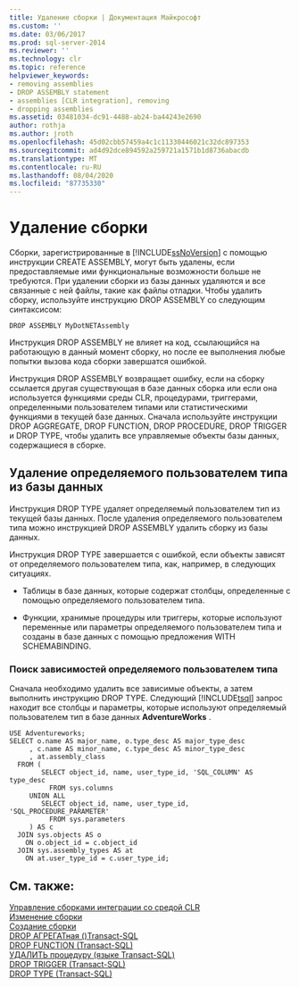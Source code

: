 ```yaml
---
title: Удаление сборки | Документация Майкрософт
ms.custom: ''
ms.date: 03/06/2017
ms.prod: sql-server-2014
ms.reviewer: ''
ms.technology: clr
ms.topic: reference
helpviewer_keywords:
- removing assemblies
- DROP ASSEMBLY statement
- assemblies [CLR integration], removing
- dropping assemblies
ms.assetid: 03481034-dc91-4488-ab24-ba44243e2690
author: rothja
ms.author: jroth
ms.openlocfilehash: 45d02cbb57459a4c1c11330446021c32dc897353
ms.sourcegitcommit: ad4d92dce894592a259721a1571b1d8736abacdb
ms.translationtype: MT
ms.contentlocale: ru-RU
ms.lasthandoff: 08/04/2020
ms.locfileid: "87735330"
---
```

# <a name="dropping-an-assembly"></a>Удаление сборки
  Сборки, зарегистрированные в [!INCLUDE[ssNoVersion](../../../includes/ssnoversion-md.md)] с помощью инструкции CREATE ASSEMBLY, могут быть удалены, если предоставляемые ими функциональные возможности больше не требуются. При удалении сборки из базы данных удаляются и все связанные с ней файлы, такие как файлы отладки. Чтобы удалить сборку, используйте инструкцию DROP ASSEMBLY со следующим синтаксисом:  
  
```  
DROP ASSEMBLY MyDotNETAssembly  
```  
  
 Инструкция DROP ASSEMBLY не влияет на код, ссылающийся на работающую в данный момент сборку, но после ее выполнения любые попытки вызова кода сборки завершатся ошибкой.  
  
 Инструкция DROP ASSEMBLY возвращает ошибку, если на сборку ссылается другая существующая в базе данных сборка или если она используется функциями среды CLR, процедурами, триггерами, определенными пользователем типами или статистическими функциями в текущей базе данных. Сначала используйте инструкции DROP AGGREGATE, DROP FUNCTION, DROP PROCEDURE, DROP TRIGGER и DROP TYPE, чтобы удалить все управляемые объекты базы данных, содержащиеся в сборке.  
  
## <a name="removing-a-udt-from-the-database"></a>Удаление определяемого пользователем типа из базы данных  
 Инструкция DROP TYPE удаляет определяемый пользователем тип из текущей базы данных. После удаления определяемого пользователем типа можно инструкцией DROP ASSEMBLY удалить сборку из базы данных.  
  
 Инструкция DROP TYPE завершается с ошибкой, если объекты зависят от определяемого пользователем типа, как, например, в следующих ситуациях.  
  
-   Таблицы в базе данных, которые содержат столбцы, определенные с помощью определяемого пользователем типа.  
  
-   Функции, хранимые процедуры или триггеры, которые используют переменные или параметры определяемого пользователем типа и созданы в базе данных с помощью предложения WITH SCHEMABINDING.  
  
### <a name="finding-udt-dependencies"></a>Поиск зависимостей определяемого пользователем типа  
 Сначала необходимо удалить все зависимые объекты, а затем выполнить инструкцию DROP TYPE. Следующий [!INCLUDE[tsql](../../../includes/tsql-md.md)] запрос находит все столбцы и параметры, которые используют определяемый пользователем тип в базе данных **AdventureWorks** .  
  
```  
USE Adventureworks;  
SELECT o.name AS major_name, o.type_desc AS major_type_desc  
     , c.name AS minor_name, c.type_desc AS minor_type_desc  
     , at.assembly_class  
  FROM (  
        SELECT object_id, name, user_type_id, 'SQL_COLUMN' AS type_desc  
          FROM sys.columns  
     UNION ALL  
        SELECT object_id, name, user_type_id, 'SQL_PROCEDURE_PARAMETER'  
          FROM sys.parameters  
     ) AS c  
  JOIN sys.objects AS o  
    ON o.object_id = c.object_id  
  JOIN sys.assembly_types AS at  
    ON at.user_type_id = c.user_type_id;   
```  
  
## <a name="see-also"></a>См. также:  
 [Управление сборками интеграции со средой CLR](managing-clr-integration-assemblies.md)   
 [Изменение сборки](altering-an-assembly.md)   
 [Создание сборки](creating-an-assembly.md)   
 [DROP АГРЕГАТная &#40;&#41;Transact-SQL](/sql/t-sql/statements/drop-aggregate-transact-sql)   
 [DROP FUNCTION (Transact-SQL)](/sql/t-sql/statements/drop-function-transact-sql)   
 [УДАЛИТЬ процедуру &#40;языке Transact-SQL&#41;](/sql/t-sql/statements/drop-procedure-transact-sql)   
 [DROP TRIGGER (Transact-SQL)](/sql/t-sql/statements/drop-trigger-transact-sql)   
 [DROP TYPE (Transact-SQL)](/sql/t-sql/statements/drop-type-transact-sql)  
  
  
